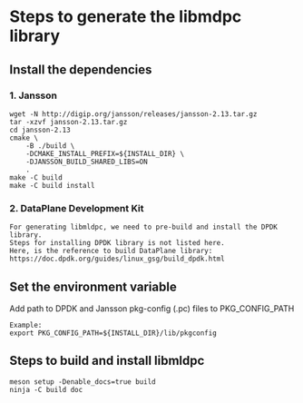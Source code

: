 <!--
# SPDX-License-Identifier: BSD-3-Clause
# Copyright (c) 2023 Marvell.
-->

# Steps to generate the libmdpc library

## Install the dependencies

### 1. Jansson

```
wget -N http://digip.org/jansson/releases/jansson-2.13.tar.gz
tar -xzvf jansson-2.13.tar.gz
cd jansson-2.13
cmake \
    -B ./build \
    -DCMAKE_INSTALL_PREFIX=${INSTALL_DIR} \
    -DJANSSON_BUILD_SHARED_LIBS=ON
    .
make -C build
make -C build install
```

### 2. DataPlane Development Kit

```
For generating libmldpc, we need to pre-build and install the DPDK library.
Steps for installing DPDK library is not listed here.
Here, is the reference to build DataPlane library:
https://doc.dpdk.org/guides/linux_gsg/build_dpdk.html
```

## Set the environment variable

Add path to DPDK and Jansson pkg-config (.pc) files to PKG\_CONFIG\_PATH
```
Example:
export PKG_CONFIG_PATH=${INSTALL_DIR}/lib/pkgconfig
```

## Steps to build and install libmldpc

```
meson setup -Denable_docs=true build
ninja -C build doc
```
